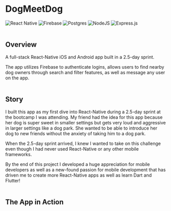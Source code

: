 # DogMeetDog
![React Native](https://img.shields.io/badge/react_native-%2320232a.svg?style=for-the-badge&logo=react&logoColor=%2361DAFB)
![Firebase](https://img.shields.io/badge/firebase-%23039BE5.svg?style=for-the-badge&logo=firebase)
![Postgres](https://img.shields.io/badge/postgres-%23316192.svg?style=for-the-badge&logo=postgresql&logoColor=white)
![NodeJS](https://img.shields.io/badge/node.js-6DA55F?style=for-the-badge&logo=node.js&logoColor=white)
![Express.js](https://img.shields.io/badge/express.js-%23404d59.svg?style=for-the-badge&logo=express&logoColor=%2361DAFB)
<br>
<br>
## Overview
A full-stack React-Native iOS and Android app built in a 2.5-day sprint.

The app utilizes Firebase to authenticate logins, allows users to find nearby dog owners through search and filter features, as well as message any user on the app.
<br>
<br>

## Story
I built this app as my first dive into React-Native during a 2.5-day sprint at the bootcamp I was attending. My friend had the idea for this app because her dog is super sweet in smaller settings but gets very loud and aggressive in larger settings like a dog park. She wanted to be able to introduce her dog to new friends without the anxiety of taking him to a dog park.

When the 2.5-day sprint arrived, I knew I wanted to take on this challenge even though I had never used React-Native or any other mobile frameworks.

By the end of this project I developed a huge appreciation for mobile developers as well as a new-found passion for mobile development that has driven me to create more React-Native apps as well as learn Dart and Flutter!
<br>
<br>
## The App in Action
